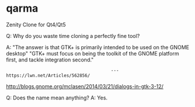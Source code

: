 qarma
=====

Zenity Clone for Qt4/Qt5

Q: Why do you waste time cloning a perfectly fine tool?

A:
"The answer is that GTK+ is primarily intended to be used on the GNOME desktop"
"GTK+ must focus on being the toolkit of the GNOME platform first, and tackle integration second."

                                            --- https://lwn.net/Articles/562856/

http://blogs.gnome.org/mclasen/2014/03/21/dialogs-in-gtk-3-12/

Q: Does the name mean anything?
A: Yes.